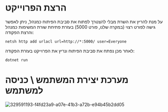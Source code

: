 # הרצת הפרוייקט

על מנת להריץ את השרת מבלי להצטרך לפתוח את סביבת הפיתוח כמנהל, ניתן לאפשר גישה לפורט רצוי (במקרה שלנו, פורט 5000) בעזרת פתיחת שורת המשימות כמנהל והרצת הפקודה:

```
netsh http add urlacl url=http://*:5000/ user=Everyone
```
לאחר מכן נפתח את סביבת הפיתוח ונריץ את הפרוייקט בעזרת הפקודה:
```
dotnet run
```

# מערכת יצירת המשתמש \ כניסה למשתמש

![329591193-f4fd23a9-a07e-41b3-a72b-e94b45b2dd05](https://github.com/DvirCEM/MyBookList/assets/167659124/9197b9d5-af37-4243-9443-fe428631633f)

